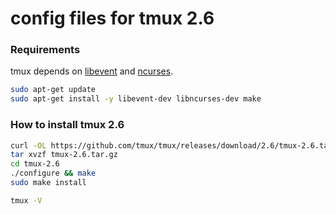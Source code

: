 # config files for tmux 2.6

### Requirements
tmux depends on [libevent] and [ncurses].

```sh
sudo apt-get update
sudo apt-get install -y libevent-dev libncurses-dev make
````

### How to install tmux 2.6
```sh
curl -OL https://github.com/tmux/tmux/releases/download/2.6/tmux-2.6.tar.gz
tar xvzf tmux-2.6.tar.gz
cd tmux-2.6
./configure && make
sudo make install
````

```sh
tmux -V
````

[libevent]: <http://libevent.org/>
[ncurses]: <http://invisible-island.net/ncurses/>
